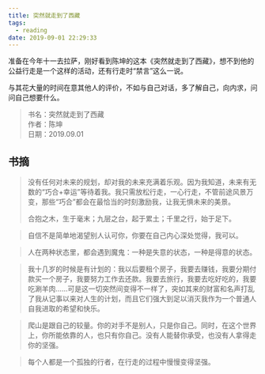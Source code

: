 ```yaml
---
title: 突然就走到了西藏
tags:
  - reading
date: 2019-09-01 22:29:33
---
```


准备在今年十一去拉萨，刚好看到陈坤的这本《突然就走到了西藏》，想不到他的公益行走是一个这样的活动，还有行走时“禁言”这么一说。

与其花大量的时间在意其他人的评价，不如与自己对话，多了解自己，向内求，问问自己想要什么。

> 书名：突然就走到了西藏  
> 作者：陈坤  
> 日期：2019.09.01  

## 书摘

> 没有任何对未来的规划，却对我的未来充满着乐观。因为我知道，未来有无数的“巧合+幸运”等待着我。我只需放松行走，一心行走，不管前途风景万变，那些“巧合”都会在最恰当的时刻激励我，让我无惧未来的美景。  
>  
> 合抱之木，生于毫末；九层之台，起于累土；千里之行，始于足下。

> 自信不是简单地渴望别人认可你，你要在自己内心深处觉得，我可以。

> 人在两种状态里，都会遇到魔鬼：一种是失意的状态，一种是得意的状态。

> 我十几岁的时候是有计划的：我以后要租个房子，我要去赚钱，我要分期付款买一个房子，我要努力工作去还款。我要去旅行，我要去吃好吃的，我要吃涮羊肉……可是这一切突然间变得不一样了，突如其来的财富和名声打乱了我从记事以来对人生的计划，而且它们强大到足以消灭我作为一个普通人自我进取的希望和快乐。

> 爬山是跟自己的较量。你的对手不是别人，只是你自己。同时，在这个世界上，你所能依靠的人，也只有你自己。没有人能替你承受，也没有人拿得走你的坚强。 

> 每个人都是一个孤独的行者，在行走的过程中慢慢变得坚强。 
